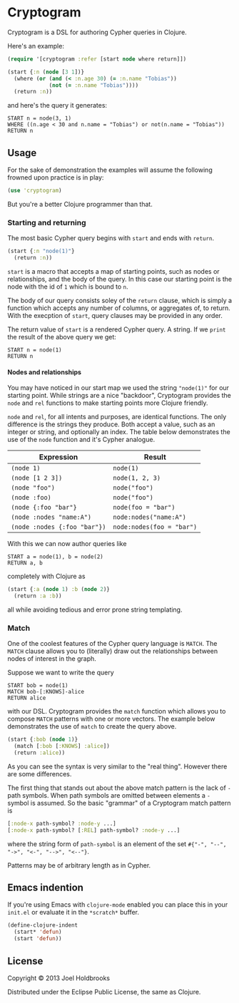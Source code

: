 # Cryptogram

Cryptogram is a DSL for authoring Cypher queries in Clojure.

Here's an example:

```clojure
(require '[cryptogram :refer [start node where return]])

(start {:n (node [3 1])}
  (where (or (and (< :n.age 30) (= :n.name "Tobias"))
             (not (= :n.name "Tobias"))))
  (return :n))
```

and here's the query it generates:

```
START n = node(3, 1)
WHERE ((n.age < 30 and n.name = "Tobias") or not(n.name = "Tobias"))
RETURN n
```

## Usage

For the sake of demonstration the examples will assume the following
frowned upon practice is in play:

```clojure
(use 'cryptogram)
```

But you're a better Clojure programmer than that.

### Starting and returning 

The most basic Cypher query begins with `start` and ends with
`return`.

```clojure
(start {:n "node(1)"}
  (return :n))
```

`start` is a macro that accepts a map of starting points, such as
nodes or relationships, and the body of the query. In this case our
starting point is the node with the id of `1` which is bound to `n`.

The body of our query consists soley of the `return` clause, which is
simply a function which accepts any number of columns, or aggregates
of, to return. With the execption of `start`, query clauses may be
provided in any order.

The return value of `start` is a rendered Cypher query. A string.
If we `print` the result of the above query we get:

```
START n = node(1)
RETURN n
```

#### Nodes and relationships

You may have noticed in our start map we used the string `"node(1)"`
for our starting point. While strings are a nice "backdoor",
Cryptogram provides the `node` and `rel` functions to make starting
points more Clojure friendly.

`node` and `rel`, for all intents and purposes, are identical
functions. The only difference is the strings they produce. Both
accept a value, such as an integer or string, and optionally an index.
The table below demonstrates the use of the `node` function and it's
Cypher analogue.

Expression                   | Result                    
-----------------------------|---------------------------
`(node 1)`                   | `node(1)`                 
`(node [1 2 3])`             | `node(1, 2, 3)`           
`(node "foo")`               | `node("foo")`             
`(node :foo)`                | `node("foo")`             
`(node {:foo "bar"}`         | `node(foo = "bar")`       
`(node :nodes "name:A")`     | `node:nodes("name:A")`    
`(node :nodes {:foo "bar"})` | `node:nodes(foo = "bar")` 

With this we can now author queries like 

```
START a = node(1), b = node(2)
RETURN a, b
```

completely with Clojure as

```clojure
(start {:a (node 1) :b (node 2)}
  (return :a :b))
```

all while avoiding tedious and error prone string templating.

### Match

One of the coolest features of the Cypher query language is `MATCH`.
The `MATCH` clause allows you to (literally) draw out the
relationships between nodes of interest in the graph.

Suppose we want to write the query

```
START bob = node(1)
MATCH bob-[:KNOWS]-alice
RETURN alice
```

with our DSL. Cryptogram provides the `match` function which allows
you to compose `MATCH` patterns with one or more vectors. The example
below demonstrates the use of `match` to create the query above. 

```clojure
(start {:bob (node 1)}
  (match [:bob [:KNOWS] :alice])
  (return :alice))
```

As you can see the syntax is very similar to the "real thing". However
there are some differences.

The first thing that stands out about the above match pattern is the
lack of `-` path symbols. When path symbols are omitted between
elements a `-` symbol is assumed. So the basic "grammar" of a
Cryptogram match pattern is

```clojure
[:node-x path-symbol? :node-y ...]
[:node-x path-symbol? [:REL] path-symbol? :node-y ...]
```

where the string form of `path-symbol` is an element of the set
`#{"-", "--", "->", "<-", "-->", "<--"}`. 

Patterns may be of arbitrary length as in Cypher. 

## Emacs indention

If you're using Emacs with `clojure-mode` enabled you can place this
in your `init.el` or evaluate it in the `*scratch*` buffer.

```lisp
(define-clojure-indent
  (start* 'defun)
  (start 'defun))
```

## License

Copyright © 2013 Joel Holdbrooks

Distributed under the Eclipse Public License, the same as Clojure.
